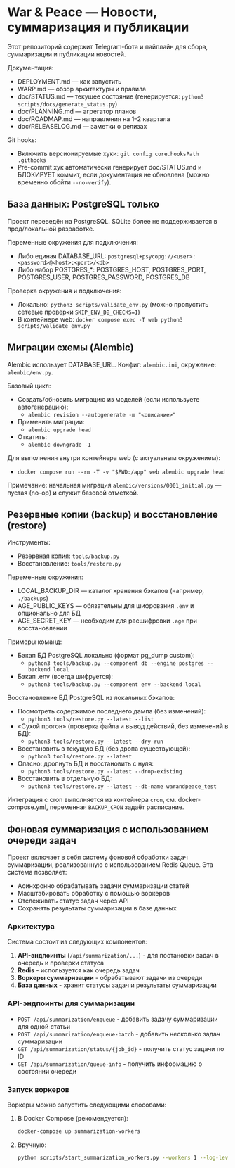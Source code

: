 # War & Peace — Новости, суммаризация и публикации

Этот репозиторий содержит Telegram-бота и пайплайн для сбора, суммаризации и публикации новостей. 

Документация:
- DEPLOYMENT.md — как запустить
- WARP.md — обзор архитектуры и правила
- doc/STATUS.md — текущее состояние (генерируется: `python3 scripts/docs/generate_status.py`)
- doc/PLANNING.md — агрегатор планов
- doc/ROADMAP.md — направления на 1–2 квартала
- doc/RELEASELOG.md — заметки о релизах

Git hooks:
- Включить версионируемые хуки: `git config core.hooksPath .githooks`
- Pre-commit хук автоматически генерирует doc/STATUS.md и БЛОКИРУЕТ коммит, если документация не обновлена (можно временно обойти `--no-verify`).

## База данных: PostgreSQL только

Проект переведён на PostgreSQL. SQLite более не поддерживается в прод/локальной разработке.

Переменные окружения для подключения:
- Либо единая DATABASE_URL: `postgresql+psycopg://<user>:<password>@<host>:<port>/<db>`
- Либо набор POSTGRES_*: POSTGRES_HOST, POSTGRES_PORT, POSTGRES_USER, POSTGRES_PASSWORD, POSTGRES_DB

Проверка окружения и подключения:
- Локально: `python3 scripts/validate_env.py` (можно пропустить сетевые проверки `SKIP_ENV_DB_CHECKS=1`)
- В контейнере web: `docker compose exec -T web python3 scripts/validate_env.py`

## Миграции схемы (Alembic)

Alembic использует DATABASE_URL. Конфиг: `alembic.ini`, окружение: `alembic/env.py`.

Базовый цикл:
- Создать/обновить миграцию из моделей (если используете автогенерацию):
  - `alembic revision --autogenerate -m "<описание>"`
- Применить миграции:
  - `alembic upgrade head`
- Откатить:
  - `alembic downgrade -1`

Для выполнения внутри контейнера web (с актуальным окружением):
- `docker compose run --rm -T -v "$PWD:/app" web alembic upgrade head`

Примечание: начальная миграция `alembic/versions/0001_initial.py` — пустая (no-op) и служит базовой отметкой.

## Резервные копии (backup) и восстановление (restore)

Инструменты:
- Резервная копия: `tools/backup.py`
- Восстановление: `tools/restore.py`

Переменные окружения:
- LOCAL_BACKUP_DIR — каталог хранения бэкапов (например, `./backups`)
- AGE_PUBLIC_KEYS — обязательны для шифрования `.env` и опционально для БД
- AGE_SECRET_KEY — необходим для расшифровки `.age` при восстановлении

Примеры команд:
- Бэкап БД PostgreSQL локально (формат pg_dump custom):
  - `python3 tools/backup.py --component db --engine postgres --backend local`
- Бэкап .env (всегда шифруется):
  - `python3 tools/backup.py --component env --backend local`

Восстановление БД PostgreSQL из локальных бэкапов:
- Посмотреть содержимое последнего дампа (без изменений):
  - `python3 tools/restore.py --latest --list`
- «Сухой прогон» (проверка файла и вывод действий, без изменений в БД):
  - `python3 tools/restore.py --latest --dry-run`
- Восстановить в текущую БД (без дропа существующей):
  - `python3 tools/restore.py --latest`
- Опасно: дропнуть БД и восстановить с нуля:
  - `python3 tools/restore.py --latest --drop-existing`
- Восстановить в отдельную БД:
  - `python3 tools/restore.py --latest --db-name warandpeace_test`

Интеграция с cron выполняется из контейнера `cron`, см. docker-compose.yml, переменная `BACKUP_CRON` задаёт расписание.

## Фоновая суммаризация с использованием очереди задач

Проект включает в себя систему фоновой обработки задач суммаризации, реализованную с использованием Redis Queue. Эта система позволяет:

- Асинхронно обрабатывать задачи суммаризации статей
- Масштабировать обработку с помощью воркеров
- Отслеживать статус задач через API
- Сохранять результаты суммаризации в базе данных

### Архитектура

Система состоит из следующих компонентов:

1. **API-эндпоинты** (`/api/summarization/...`) - для постановки задач в очередь и проверки статуса
2. **Redis** - используется как очередь задач
3. **Воркеры суммаризации** - обрабатывают задачи из очереди
4. **База данных** - хранит статусы задач и результаты суммаризации

### API-эндпоинты для суммаризации

- `POST /api/summarization/enqueue` - добавить задачу суммаризации для одной статьи
- `POST /api/summarization/enqueue-batch` - добавить несколько задач суммаризации
- `GET /api/summarization/status/{job_id}` - получить статус задачи по ID
- `GET /api/summarization/queue-info` - получить информацию о состоянии очереди

### Запуск воркеров

Воркеры можно запустить следующими способами:

1. В Docker Compose (рекомендуется):
   ```bash
   docker-compose up summarization-workers
   ```

2. Вручную:
   ```bash
   python scripts/start_summarization_workers.py --workers 1 --log-level INFO
   ```
